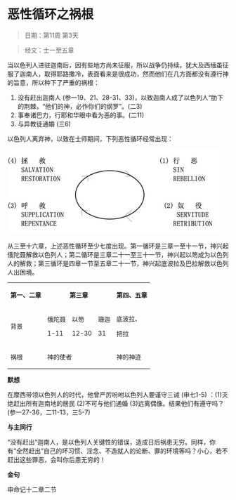 # 恶性循环之祸根 

> 日期：第11周 第3天

> 经文：士一至五章

当以色列人进驻迦南后，因有些地方尚未征服，所以战争仍持续。犹大及西缅虽征服了迦南人，取得耶路撒冷，表面看来是很成功，然而他们在几方面都没有遵行神的旨意，所以种下了严重的祸根：

1. 没有赶出迦南人 (参一19、21、28-31、33)，以致迦南人成了以色列人“肋下的荆棘，“他们的神，必作你们的纲罗”。(二3)
2. 事奉诸巴力，行耶和华眼中看为恶的事。(二11)
3. 与异教徒通婚 (三6)

以色列人离弃神，以致在士师期间，下列恶性循环经常出现：

![](11.3_images/655d7d00.jpg)

从三至十六章，上述恶性循环至少七度出现。第一循环是三章一至十一节，神兴起俄陀聂解救以色列人；第二循环是三章二十一至三十一节，神兴起以笏成为以色列人的解救；第三循环是四章一节至五章二十一节，神兴起底波拉及巴拉解救以色列人出困境。

<table> 
 <tbody>
  <tr> 
   <th><p>第一、二章</p></th> 
   <th colspan="3"><p>第三章</p></th> 
   <th><p>第四、五章</p></th> 
  </tr> 
  <tr> 
   <td><p>背景</p></td> 
   <td><p>俄陀聂</p> <p>1-11</p></td> 
   <td><p>以笏</p> <p>12-30</p></td> 
   <td><p>珊迦</p> <p>31</p></td> 
   <td><p>底波拉、</p> <p>把拉</p></td> 
  </tr> 
  <tr> 
   <td><p>祸根</p></td> 
   <td colspan="3"><p>神的使者</p></td> 
   <td><p>神的神迹</p></td> 
  </tr> 
 </tbody>
</table>

**默想**

在摩西带领以色列人的时代，他曾严厉吩咐以色列人要谨守三诫 (申七1-5) ：(1)灭绝赶出所有迦南地的居民 (2)不可与他们通婚 (3)远离偶像。结果他们有遵守吗？(参一27-36，二11-13，三5-7)

**与主同行**

“没有赶出”迦南人，是以色列人关键性的错误，造成日后祸患无穷。同样，你有“全然赶出”自己的坏习惯、淫念、不造就人的论断、罪的环境等吗？小心，若不赶出这些罪恶，会叫你后患无穷的！

**金句**

申命记十二章二节



